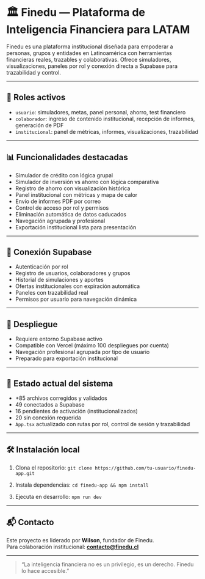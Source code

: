 # 🏛️ Finedu — Plataforma de Inteligencia Financiera para LATAM

Finedu es una plataforma institucional diseñada para empoderar a personas, grupos y entidades en Latinoamérica con herramientas financieras reales, trazables y colaborativas. Ofrece simuladores, visualizaciones, paneles por rol y conexión directa a Supabase para trazabilidad y control.

---

## 🔐 Roles activos

- `usuario`: simuladores, metas, panel personal, ahorro, test financiero
- `colaborador`: ingreso de contenido institucional, recepción de informes, generación de PDF
- `institucional`: panel de métricas, informes, visualizaciones, trazabilidad

---

## 📊 Funcionalidades destacadas

- Simulador de crédito con lógica grupal
- Simulador de inversión vs ahorro con lógica comparativa
- Registro de ahorro con visualización histórica
- Panel institucional con métricas y mapa de calor
- Envío de informes PDF por correo
- Control de acceso por rol y permisos
- Eliminación automática de datos caducados
- Navegación agrupada y profesional
- Exportación institucional lista para presentación

---

## 🔗 Conexión Supabase

- Autenticación por rol
- Registro de usuarios, colaboradores y grupos
- Historial de simulaciones y aportes
- Ofertas institucionales con expiración automática
- Paneles con trazabilidad real
- Permisos por usuario para navegación dinámica

---

## 🚀 Despliegue

- Requiere entorno Supabase activo
- Compatible con Vercel (máximo 100 despliegues por cuenta)
- Navegación profesional agrupada por tipo de usuario
- Preparado para exportación institucional

---

## 🧠 Estado actual del sistema

- +85 archivos corregidos y validados
- 49 conectados a Supabase
- 16 pendientes de activación (institucionalizados)
- 20 sin conexión requerida
- `App.tsx` actualizado con rutas por rol, control de sesión y trazabilidad

---

## 🛠️ Instalación local

1. Clona el repositorio:
   `git clone https://github.com/tu-usuario/finedu-app.git`

2. Instala dependencias:
   `cd finedu-app && npm install`

3. Ejecuta en desarrollo:
   `npm run dev`

---

## 📬 Contacto

Este proyecto es liderado por **Wilson**, fundador de Finedu.  
Para colaboración institucional: **contacto@finedu.cl**

---

> “La inteligencia financiera no es un privilegio, es un derecho. Finedu lo hace accesible.”
